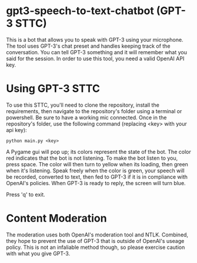# gpt3-speech-to-text-chatbot (GPT-3 STTC)

This is a bot that allows you to speak with GPT-3 using your microphone. The tool uses GPT-3's chat preset and handles keeping track of the conversation. You can tell GPT-3 something and it will remember what you said for the session. In order to use this tool, you need a valid OpenAI API key.

# Using GPT-3 STTC

To use this STTC, you'll need to clone the repository, install the requirements, then navigate to the repository's folder using a terminal or powershell.
Be sure to have a working mic connected. Once in the repository's folder, use the following command (replacing \<key\> with your api key):

    python main.py <key>
    
A Pygame gui will pop up; its colors represent the state of the bot. The color red indicates that the bot is not listening. To make the bot listen to you,
press space. The color will then turn to yellow when its loading, then green when it's listening. Speak freely when the color is green, your speech will
be recorded, converted to text, then fed to GPT-3 if it is in compliance with OpenAI's policies. When GPT-3 is ready to reply, the screen will turn blue.

Press 'q' to exit.

# Content Moderation

The moderation uses both OpenAI's moderation tool and NTLK. Combined, they hope to prevent the use of GPT-3 that is outside of OpenAI's useage policy.
This is not an infaliable method though, so please exercise caution with what you give GPT-3.
